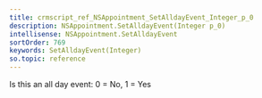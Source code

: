 ```yaml
---
title: crmscript_ref_NSAppointment_SetAlldayEvent_Integer_p_0
description: NSAppointment.SetAlldayEvent(Integer p_0)
intellisense: NSAppointment.SetAlldayEvent
sortOrder: 769
keywords: SetAlldayEvent(Integer)
so.topic: reference
---
```



Is this an all day event: 0 = No, 1 = Yes


